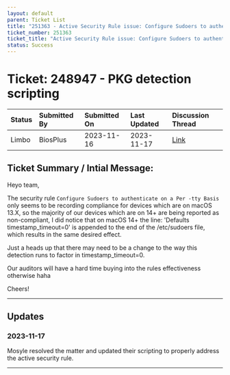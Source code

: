 ```yaml
---
layout: default
parent: Ticket List
title: "251363 - Active Security Rule issue: Configure Sudoers to authenticate on a Per -tty Basis"
ticket_number: 251363
ticket_title: "Active Security Rule issue: Configure Sudoers to authenticate on a Per -tty Basis"
status: Success
---
```


# Ticket: 248947 - PKG detection scripting

| Status | Submitted By | Submitted On | Last Updated | Discussion Thread |
|:---|:---|:---|:---|:---|
| Limbo | BiosPlus | 2023-11-16 | 2023-11-17 | [Link]() |

## Ticket Summary / Intial Message:

Heyo team,

The security rule `Configure Sudoers to authenticate on a Per -tty Basis` only seems to be recording compliance for devices which are on macOS 13.X, so the majority of our devices which are on 14+ are being reported as non-compliant, I did notice that on macOS 14+ the line: 'Defaults timestamp_timeout=0' is appended to the end of the /etc/sudoers file, which results in the same desired effect.

Just a heads up that there may need to be a change to the way this detection runs to factor in timestamp_timeout=0.

Our auditors will have a hard time buying into the rules effectiveness otherwise haha

Cheers!

---

## Updates

<!-- 
Please do descending order for recency, oldest -> most recent
Replace line breaks with <br><br> tags

Quick template:
### Date YYYY-MM-DD

|From: | Mosyle Support |
|:---|:---|
|| *Paragraph 1<br><br>Paragraph 2<br><br>Paragraph 3<br><br>.* |

-->

### 2023-11-17

Mosyle resolved the matter and updated their scripting to properly address the active security rule.

---